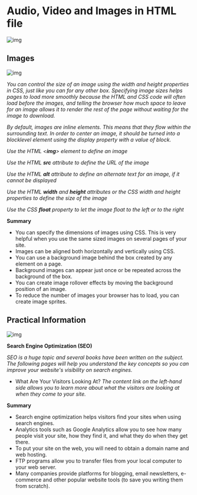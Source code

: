 # Audio, Video and Images in HTML file
![img](https://i.ytimg.com/vi/LGL-ggEzECc/maxresdefault.jpg)

## **Images**
![img](https://data-flair.training/blogs/wp-content/uploads/sites/2/2020/07/html-images-df-1200x675.jpg)

*You can control the size of an
image using the width and
height properties in CSS, just
like you can for any other box.
Specifying image sizes helps
pages to load more smoothly
because the HTML and CSS
code will often load before the
images, and telling the browser
how much space to leave for an
image allows it to render the rest
of the page without waiting for
the image to download.*


*By default, images are inline
elements. This means that they
flow within the surrounding text.
In order to center an image, it
should be turned into a blocklevel element using the display
property with a value of block.*


*Use the HTML <**img**> element to define an image*

*Use the HTML **src** attribute to define the URL of the image*

*Use the HTML **alt** attribute to define an alternate text for an image, if it cannot be displayed*

*Use the HTML **width** and **height** attributes or the CSS width and height properties to define the size of the image*

*Use the CSS **float** property to let the image float to the left or to the right*



**Summary**


- You can specify the dimensions of images using CSS.
This is very helpful when you use the same sized
images on several pages of your site.
- Images can be aligned both horizontally and vertically
using CSS.
- You can use a background image behind the box
created by any element on a page.
- Background images can appear just once or be
repeated across the background of the box.
- You can create image rollover effects by moving the
background position of an image.
- To reduce the number of images your browser has to
load, you can create image sprites.


## **Practical Information**

![img](https://www.ehpcongress.org/wp-content/uploads/EHPcong-Promo-WhoWhatWhy-Sign-e1528295348483.png)

**Search Engine Optimization (SEO)**

*SEO is a huge topic and several books have been written on the subject.
The following pages will help you understand the key concepts so you can
improve your website's visibility on search engines.*



- What Are Your Visitors
Looking At?
*The content link on the left-hand side allows
you to learn more about what the visitors are
looking at when they come to your site.*

**Summary**

- Search engine optimization helps visitors find your
sites when using search engines.
- Analytics tools such as Google Analytics allow you to
see how many people visit your site, how they find it,
and what they do when they get there.
- To put your site on the web, you will need to obtain a
domain name and web hosting.
- FTP programs allow you to transfer files from your
local computer to your web server.
- Many companies provide platforms for blogging, email
newsletters, e-commerce and other popular website
tools (to save you writing them from scratch).